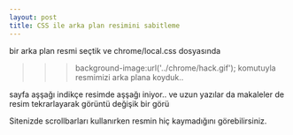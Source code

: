 ```yaml
---
layout: post
title: CSS ile arka plan resimini sabitleme
---
```


bir arka plan resmi seçtik ve chrome/local.css dosyasında 
>>> background-image:url('../chrome/hack.gif'); komutuyla resmimizi arka plana koyduk..

sayfa aşşağı indikçe resimde aşşağı iniyor.. ve uzun yazılar da makaleler de resim tekrarlayarak görüntü değişik bir görü

Sitenizde scrollbarları kullanırken resmin hiç kaymadığını görebilirsiniz.
